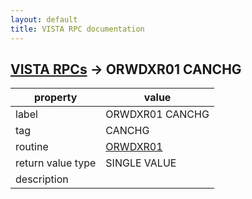 ```yaml
---
layout: default
title: VISTA RPC documentation
---
```




## [VISTA RPCs](TableOfContent.md) &#8594; ORWDXR01 CANCHG 

 property | value 
--- | --- 
 label | ORWDXR01 CANCHG
 tag | CANCHG
 routine | [ORWDXR01](http://code.osehra.org/dox/Routine_ORWDXR01_source.html)
 return value type | SINGLE VALUE
 description | 